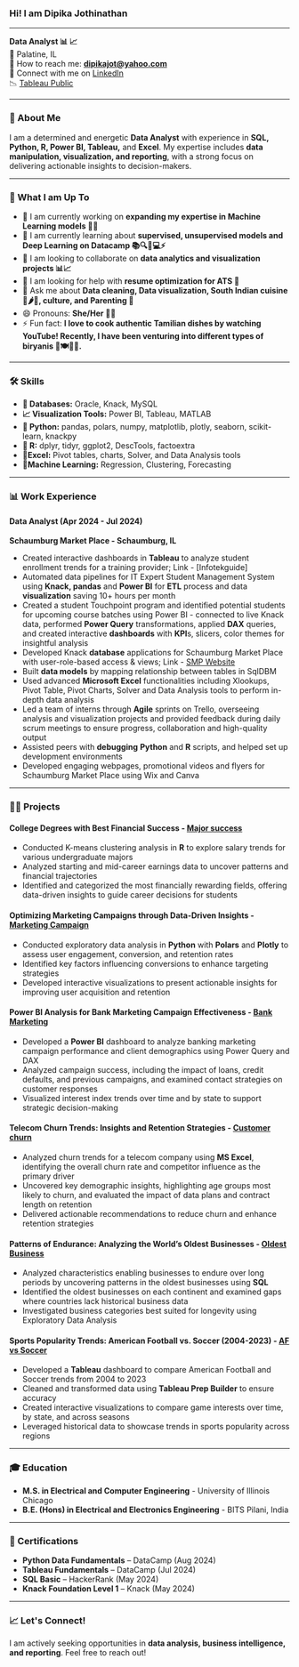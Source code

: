 ### Hi! I am Dipika Jothinathan  

----------------------------------------------------------------------------------------------------------------------------------------------------------------
**Data Analyst 📊 📈**  
📍 Palatine, IL  
📧 How to reach me: **dipikajot@yahoo.com**  
🤝 Connect with me on [LinkedIn](http://www.linkedin.com/in/dipika-jothinathan)  
📉 [Tableau Public](https://public.tableau.com/app/profile/dipika.jothinathan/vizzes)   

----------------------------------------------------------------------------------------------------------------------------------------------------------------
### 👋 About Me  
I am a determined and energetic **Data Analyst** with experience in **SQL, Python, R, Power BI, Tableau,** and **Excel**. My expertise includes **data manipulation, visualization, and reporting**, with a strong focus on delivering actionable insights to decision-makers.  

----------------------------------------------------------------------------------------------------------------------------------------------------------------
### 🚀 What I am Up To  
- 🌟 I am currently working on **expanding my expertise in Machine Learning models 🤖💡**  
- 🌱 I am currently learning about **supervised, unsupervised models and Deep Learning on Datacamp 📚🔍🧠💻⚡**  
- 👯 I am looking to collaborate on **data analytics and visualization projects  📊📈**  
- 🤔 I am looking for help with **resume optimization for ATS 📝**  
- 💬 Ask me about **Data cleaning, Data visualization, South Indian cuisine 🍛🌶️🥥, culture, and Parenting 👶**  
- 😄 Pronouns: **She/Her 👩‍🦰**  
- ⚡ Fun fact: **I love to cook authentic Tamilian dishes by watching YouTube! Recently, I have been venturing into different types of biryanis 🍚🍽️👩‍🍳.**
  
----------------------------------------------------------------------------------------------------------------------------------------------------------------
### 🛠️ Skills  
- **💾 Databases:** Oracle, Knack, MySQL  
- **📈 Visualization Tools:** Power BI, Tableau, MATLAB  
- **🐍 Python:** pandas, polars, numpy, matplotlib, plotly, seaborn, scikit-learn, knackpy  
- **🔢 R:** dplyr, tidyr, ggplot2, DescTools, factoextra 
- **🔲Excel:** Pivot tables, charts, Solver, and Data Analysis tools  
- **🤖Machine Learning:** Regression, Clustering, Forecasting
  
----------------------------------------------------------------------------------------------------------------------------------------------------------------
### 📊 Work Experience  
#### **Data Analyst (Apr 2024 - Jul 2024)**  
**Schaumburg Market Place - Schaumburg, IL**  
-	Created interactive dashboards in **Tableau** to analyze student enrollment trends for a training provider; Link - [Infotekguide]
-	Automated data pipelines for IT Expert Student Management System using **Knack, pandas** and **Power BI** for **ETL** process and data **visualization** saving 10+ hours per month
-	Created a student Touchpoint program and identified potential students for upcoming course batches using Power BI - connected to live Knack data, performed **Power Query** transformations, applied **DAX** queries, and created interactive **dashboards** with **KPI**s, slicers, color themes for insightful analysis
-	Developed Knack **database** applications for Schaumburg Market Place with user-role-based access & views; Link -  [SMP Website](https://www.schaumburgmarketplace.net/) 
-	Built **data models** by mapping relationship between tables in SqlDBM
-	Used advanced **Microsoft Excel** functionalities including Xlookups, Pivot Table, Pivot Charts, Solver and Data Analysis tools to perform in-depth data analysis
-	Led a team of interns through **Agile** sprints on Trello, overseeing analysis and visualization projects and provided feedback during daily scrum meetings to ensure progress, collaboration and high-quality output
-	Assisted peers with **debugging** **Python** and **R** scripts, and helped set up development environments
-	Developed engaging webpages, promotional videos and flyers for Schaumburg Market Place using Wix and Canva

----------------------------------------------------------------------------------------------------------------------------------------------------------------
### 🧑‍💻 Projects
#### **College Degrees with Best Financial Success** - [Major success](https://github.com/DipikaJothinathan/R/tree/main/College%20Degrees)
-	Conducted K-means clustering analysis in **R** to explore salary trends for various undergraduate majors
-	Analyzed starting and mid-career earnings data to uncover patterns and financial trajectories
-	Identified and categorized the most financially rewarding fields, offering data-driven insights to guide career decisions for students

#### **Optimizing Marketing Campaigns through Data-Driven Insights** - [Marketing Campaign](https://github.com/DipikaJothinathan/Python/tree/main/Marketing%20Campaign)
- Conducted exploratory data analysis in **Python** with **Polars** and **Plotly** to assess user engagement, conversion, and retention rates
- Identified key factors influencing conversions to enhance targeting strategies
- Developed interactive visualizations to present actionable insights for improving user acquisition and retention

#### **Power BI Analysis for Bank Marketing Campaign Effectiveness** - [Bank Marketing](https://github.com/DipikaJothinathan/PowerBI/tree/main/Bank%20Marketing)
- Developed a **Power BI** dashboard to analyze banking marketing campaign performance and client demographics using Power Query and DAX
- Analyzed campaign success, including the impact of loans, credit defaults, and previous campaigns, and examined contact strategies on customer responses
- Visualized interest index trends over time and by state to support strategic decision-making

#### **Telecom Churn Trends: Insights and Retention Strategies** - [Customer churn](https://github.com/DipikaJothinathan/Excel/tree/main/Customer%20Churn)
- Analyzed churn trends for a telecom company using **MS Excel**, identifying the overall churn rate and competitor influence as the primary driver
- Uncovered key demographic insights, highlighting age groups most likely to churn, and evaluated the impact of data plans and contract length on retention
- Delivered actionable recommendations to reduce churn and enhance retention strategies

#### **Patterns of Endurance: Analyzing the World’s Oldest Businesses** - [Oldest Business](https://github.com/DipikaJothinathan/SQL/tree/main/Oldest%20Businesses)
- Analyzed characteristics enabling businesses to endure over long periods by uncovering patterns in the oldest businesses using **SQL**
- Identified the oldest businesses on each continent and examined gaps where countries lack historical business data
- Investigated business categories best suited for longevity using Exploratory Data Analysis

#### **Sports Popularity Trends: American Football vs. Soccer (2004-2023)** - [AF vs Soccer](https://github.com/DipikaJothinathan/Tableau/tree/main/American%20Football%20vs%20Soccer)
- Developed a **Tableau** dashboard to compare American Football and Soccer trends from 2004 to 2023
- Cleaned and transformed data using **Tableau Prep Builder** to ensure accuracy
- Created interactive visualizations to compare game interests over time, by state, and across seasons
- Leveraged historical data to showcase trends in sports popularity across regions
----------------------------------------------------------------------------------------------------------------------------------------------------------------
### 🎓 Education  
- **M.S. in Electrical and Computer Engineering** - University of Illinois Chicago  
- **B.E. (Hons) in Electrical and Electronics Engineering** - BITS Pilani, India  

----------------------------------------------------------------------------------------------------------------------------------------------------------------
### 📝 Certifications  
- **Python Data Fundamentals** – DataCamp (Aug 2024)  
- **Tableau Fundamentals** – DataCamp (Jul 2024)  
- **SQL Basic** – HackerRank (May 2024)  
- **Knack Foundation Level 1** – Knack (May 2024)  

----------------------------------------------------------------------------------------------------------------------------------------------------------------
### 📈 Let's Connect!  
I am actively seeking opportunities in **data analysis, business intelligence, and reporting**. Feel free to reach out! 

